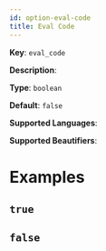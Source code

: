 ```yaml
---
id: option-eval-code
title: Eval Code
---
```

**Key**: `eval_code`

**Description**: 

**Type**: `boolean`

**Default**: `false`

**Supported Languages**: 

**Supported Beautifiers**: 

# Examples
## `true`
## `false`